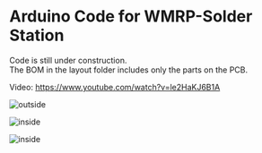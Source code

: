 # Arduino Code for WMRP-Solder Station
Code is still under construction.  
The BOM in the layout folder includes only the parts on the PCB.

Video: https://www.youtube.com/watch?v=le2HaKJ6B1A


![outside](https://github.com/FlyGlas/WMRP/blob/master/pictures/IMG_20150412_134210.jpg "outside")

![inside](https://github.com/FlyGlas/WMRP/blob/master/pictures/IMG_20150411_152047.jpg "inside")

![inside](https://github.com/FlyGlas/WMRP/blob/master/pictures/IMG_20150411_152116.jpg "inside")

